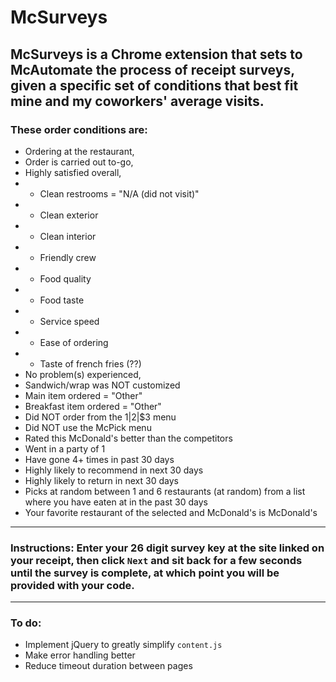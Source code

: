 # McSurveys

## McSurveys is a Chrome extension that sets to McAutomate the process of receipt surveys, given a specific set of conditions that best fit mine and my coworkers' average visits. 

### These order conditions are:

* Ordering at the restaurant,
* Order is carried out to-go,
* Highly satisfied overall,
* * Clean restrooms = "N/A (did not visit)"
* * Clean exterior
* * Clean interior
* * Friendly crew
* * Food quality
* * Food taste
* * Service speed
* * Ease of ordering
* * Taste of french fries (??)
* No problem(s) experienced,
* Sandwich/wrap was NOT customized
* Main item ordered = "Other"
* Breakfast item ordered = "Other"
* Did NOT order from the $1|$2|$3 menu
* Did NOT use the McPick menu
* Rated this McDonald's better than the competitors
* Went in a party of 1
* Have gone 4+ times in past 30 days
* Highly likely to recommend in next 30 days
* Highly likely to return in next 30 days
* Picks at random between 1 and 6 restaurants (at random) from a list where you have eaten at in the past 30 days
* Your favorite restaurant of the selected and McDonald's is McDonald's

***

### Instructions: Enter your 26 digit survey key at the site linked on your receipt, then click `Next` and sit back for a few seconds until the survey is complete, at which point you will be provided with your code.

***

### To do:

- Implement jQuery to greatly simplify `content.js`
- Make error handling better
- Reduce timeout duration between pages